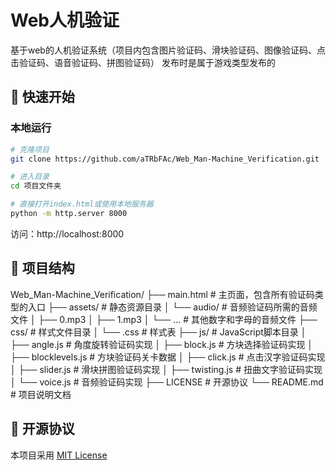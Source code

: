# Web人机验证
基于web的人机验证系统（项目内包含图片验证码、滑块验证码、图像验证码、点击验证码、语音验证码、拼图验证码）
发布时是属于游戏类型发布的


## 🚀 快速开始
### 本地运行
```bash
# 克隆项目
git clone https://github.com/aTRbFAc/Web_Man-Machine_Verification.git

# 进入目录
cd 项目文件夹

# 直接打开index.html或使用本地服务器
python -m http.server 8000
```
访问：http://localhost:8000

## 📁 项目结构
Web_Man-Machine_Verification/
├── main.html                # 主页面，包含所有验证码类型的入口
├── assets/                   # 静态资源目录
│   └── audio/                # 音频验证码所需的音频文件
│       ├── 0.mp3
│       ├── 1.mp3
│       └── ...               # 其他数字和字母的音频文件
├── css/                      # 样式文件目录
│   └── .css                  # 样式表
├── js/                       # JavaScript脚本目录
│   ├── angle.js              # 角度旋转验证码实现
│   ├── block.js              # 方块选择验证码实现
│   ├── blocklevels.js        # 方块验证码关卡数据
│   ├── click.js              # 点击汉字验证码实现
│   ├── slider.js             # 滑块拼图验证码实现
│   ├── twisting.js           # 扭曲文字验证码实现
│   └── voice.js              # 音频验证码实现
├── LICENSE                   # 开源协议
└── README.md                 # 项目说明文档


## 📜 开源协议
本项目采用 [MIT License](LICENSE)
